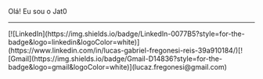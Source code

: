 Olá! Eu sou o Jat0
<hr>
[![LinkedIn](https://img.shields.io/badge/LinkedIn-0077B5?style=for-the-badge&logo=linkedin&logoColor=white)](https://www.linkedin.com/in/lucas-gabriel-fregonesi-reis-39a910184/)[![Gmail](https://img.shields.io/badge/Gmail-D14836?style=for-the-badge&logo=gmail&logoColor=white)](lucaz.fregonesi@gmail.com)
